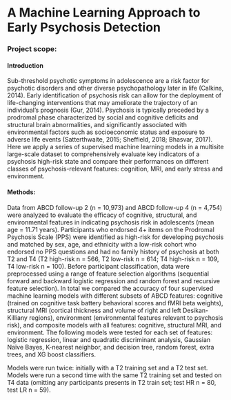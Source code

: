# A Machine Learning Approach to Early Psychosis Detection

### Project scope:

#### Introduction
Sub-threshold psychotic symptoms in adolescence are a risk factor for psychotic disorders and other diverse psychopathology later in life (Calkins, 2014). Early identification of psychosis risk can allow for the deployment of life-changing interventions that may ameliorate the trajectory of an individual’s prognosis (Gur, 2014). Psychosis is typically preceded by a prodromal phase characterized by social and cognitive deficits and structural brain abnormalities, and significantly associated with environmental factors such as socioeconomic status and exposure to adverse life events (Satterthwaite, 2015; Sheffield, 2018; Bhasvar, 2017). Here we apply a series of supervised machine learning models in a multisite large-scale dataset to comprehensively evaluate key indicators of a psychosis high-risk state and compare their performances on different classes of psychosis-relevant features: cognition, MRI, and early stress and environment.

#### Methods: 
Data from ABCD follow-up 2 (n = 10,973) and ABCD follow-up 4 (n = 4,754) were analyzed to evaluate the efficacy of cognitive, structural, and environmental features in indicating psychosis risk in adolescents (mean age = 11.71 years). Participants who endorsed 4+ items on the Prodromal Psychosis Scale (PPS) were identified as high-risk for developing psychosis and matched by sex, age, and ethnicity with a low-risk cohort who endorsed no PPS questions and had no family history of psychosis at both T2 and T4 (T2 high-risk n = 566, T2 low-risk n = 614; T4 high-risk n = 109, T4 low-risk n = 100). Before participant classification, data were preprocessed using a range of feature selection algorithms (sequential forward and backward logistic regression and random forest and recursive feature selection). In total we compared the accuracy of four supervised machine learning models with different subsets of ABCD features: cognitive (trained on cognitive task battery behavioral scores and fMRI beta weights), structural MRI (cortical thickness and volume of right and left Desikan-Killiany regions), environment (environmental features relevant to psychosis risk), and composite models with all features: cognitive, structural MRI, and environment. The following models were tested for each set of features: logistic regression, linear and quadratic discriminant analysis, Gaussian Naïve Bayes, K-nearest neighbor, and decision tree, random forest, extra trees, and XG boost classifiers. 

Models were run twice: initially with a T2 training set and a T2 test set. Models were run a second time with the same T2 training set and tested on T4 data (omitting any participants presents in T2 train set; test HR n = 80, test LR n = 59).
